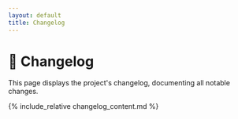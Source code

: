 ```yaml
---
layout: default
title: Changelog
---
```


# 📝 Changelog

This page displays the project's changelog, documenting all notable changes.

{% include_relative changelog_content.md %}
